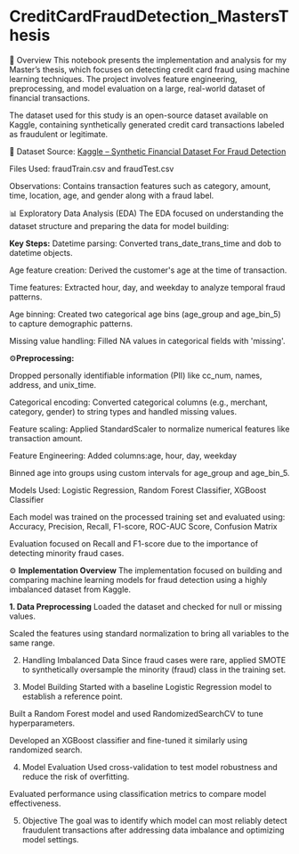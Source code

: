 # CreditCardFraudDetection_MastersThesis

📘 Overview
This notebook presents the implementation and analysis for my Master’s thesis, which focuses on detecting credit card fraud using machine learning techniques. The project involves feature engineering, preprocessing, and model evaluation on a large, real-world dataset of financial transactions.

The dataset used for this study is an open-source dataset available on Kaggle, containing synthetically generated credit card transactions labeled as fraudulent or legitimate.

📂 Dataset
Source: [Kaggle – Synthetic Financial Dataset For Fraud Detection](https://www.kaggle.com/datasets/kartik2112/fraud-detection/data)

Files Used: fraudTrain.csv and fraudTest.csv

Observations: Contains transaction features such as category, amount, time, location, age, and gender along with a fraud label.

📊 Exploratory Data Analysis (EDA)
The EDA focused on understanding the dataset structure and preparing the data for model building:

**Key Steps:**
Datetime parsing: Converted trans_date_trans_time and dob to datetime objects.

Age feature creation: Derived the customer's age at the time of transaction.

Time features: Extracted hour, day, and weekday to analyze temporal fraud patterns.

Age binning: Created two categorical age bins (age_group and age_bin_5) to capture demographic patterns.

Missing value handling: Filled NA values in categorical fields with 'missing'.


⚙️**Preprocessing:**

Dropped personally identifiable information (PII) like cc_num, names, address, and unix_time.

Categorical encoding: Converted categorical columns (e.g., merchant, category, gender) to string types and handled missing values.

Feature scaling: Applied StandardScaler to normalize numerical features like transaction amount.

Feature Engineering:
Added columns:age, hour, day, weekday

Binned age into groups using custom intervals for age_group and age_bin_5.

Models Used:
Logistic Regression, Random Forest Classifier, XGBoost Classifier

Each model was trained on the processed training set and evaluated using: Accuracy, Precision, Recall, F1-score, ROC-AUC Score, Confusion Matrix

Evaluation focused on Recall and F1-score due to the importance of detecting minority fraud cases.


⚙️ **Implementation Overview**
The implementation focused on building and comparing machine learning models for fraud detection using a highly imbalanced dataset from Kaggle.

**1. Data Preprocessing**
Loaded the dataset and checked for null or missing values.

Scaled the features using standard normalization to bring all variables to the same range.

2. Handling Imbalanced Data
Since fraud cases were rare, applied SMOTE to synthetically oversample the minority (fraud) class in the training set.

3. Model Building
Started with a baseline Logistic Regression model to establish a reference point.

Built a Random Forest model and used RandomizedSearchCV to tune hyperparameters.

Developed an XGBoost classifier and fine-tuned it similarly using randomized search.

4. Model Evaluation
Used cross-validation to test model robustness and reduce the risk of overfitting.

Evaluated performance using classification metrics to compare model effectiveness.

5. Objective
The goal was to identify which model can most reliably detect fraudulent transactions after addressing data imbalance and optimizing model settings.


